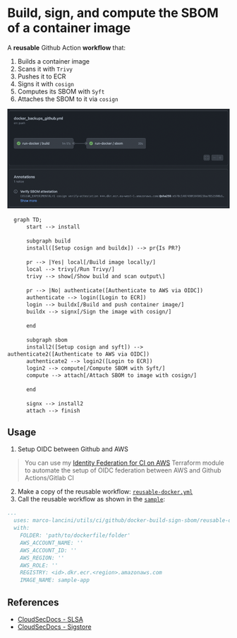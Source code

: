 # Build, sign, and compute the SBOM of a container image

A **reusable** Github Action **workflow** that:
  1. Builds a container image
  2. Scans it with `Trivy`
  3. Pushes it to ECR
  4. Signs it with `cosign`
  5. Computes its SBOM with `Syft`
  6. Attaches the SBOM to it via `cosign`

![](pipeline.png)

```mermaid
  graph TD;
      start --> install

      subgraph build
      install([Setup cosign and buildx]) --> pr{Is PR?}

      pr --> |Yes| local[/Build image locally/]
      local --> trivy[/Run Trivy/]
      trivy --> show[/Show build and scan output\]

      pr --> |No| authenticate([Authenticate to AWS via OIDC])
      authenticate --> login([Login to ECR])
      login --> buildx[/Build and push container image/]
      buildx --> signx[/Sign the image with cosign/]

      end

      subgraph sbom
      install2([Setup cosign and syft]) --> authenticate2([Authenticate to AWS via OIDC])
      authenticate2 --> login2([Login to ECR])
      login2 --> compute[/Compute SBOM with Syft/]
      compute --> attach[/Attach SBOM to image with cosign/]

      end

      signx --> install2
      attach --> finish
```


## Usage

1. Setup OIDC between Github and AWS
  > You can use my [Identity Federation for CI on AWS](https://github.com/marco-lancini/utils/tree/main/terraform/aws-oidc-ci)
  > Terraform module to automate the setup of OIDC federation between AWS and Github Actions/Gitlab CI
2. Make a copy of the reusable workflow: [`reusable-docker.yml`](reusable-docker.yml)
3. Call the reusable workflow as shown in the [`sample`](sample.yml):

  ```yaml
  ...
    uses: marco-lancini/utils/ci/github/docker-build-sign-sbom/reusable-docker.yml@main
    with:
      FOLDER: 'path/to/dockerfile/folder'
      AWS_ACCOUNT_NAME: ''
      AWS_ACCOUNT_ID: ''
      AWS_REGION: ''
      AWS_ROLE: ''
      REGISTRY: <id>.dkr.ecr.<region>.amazonaws.com
      IMAGE_NAME: sample-app
  ```


## References

* [CloudSecDocs - SLSA](https://cloudsecdocs.com/devops/pipelines/supply_chain/slsa/)
* [CloudSecDocs - Sigstore](https://cloudsecdocs.com/devops/pipelines/supply_chain/sigstore/)
